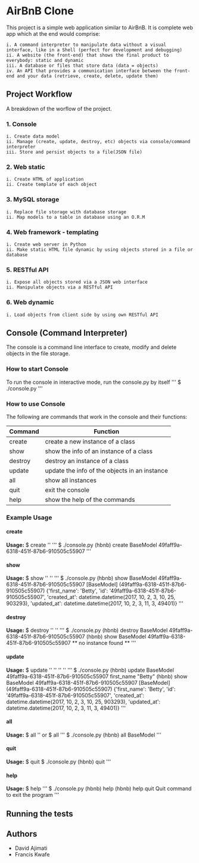 # AirBnB Clone

This project is a simple web application similar to AirBnB. It is complete web app which at the end would comprise:

	i. A command interpreter to manipulate data without a visual interface, like in a Shell (perfect for development and debugging)
	ii. A website (the front-end) that shows the final product to everybody: static and dynamic
	iii. A database or files that store data (data = objects)
	iv. An API that provides a communication interface between the front-end and your data (retrieve, create, delete, update them)

## Project Workflow

A breakdown of the worflow of the project.

### 1. Console
	i. Create data model
	ii. Manage (create, update, destroy, etc) objects via console/command interpreter
	iii. Store and persist objects to a file(JSON file)

### 2. Web static
	i. Create HTML of application
	ii. Create template of each object
	
### 3. MySQL storage
	i. Replace file storage with database storage
	ii. Map models to a table in database using an O.R.M

### 4. Web framework - templating
	i. Create web server in Python
	ii. Make static HTML file dynamic by using objects stored in a file or database

### 5. RESTful API
	i. Expose all objects stored via a JSON web interface
	ii. Manipulate objects via a RESTful API

### 6. Web dynamic
	i. Load objects from client side by using own RESTful API

## Console (Command Interpreter)
The console is a command line interface to create, modify and delete objects in the file storage.

### How to start Console
To run the console in interactive mode, run the console.py by itself
'''
$ ./console.py
'''

### How to use Console
The following are commands that work in the console and their functions:

| Command | Function |
| ------- | -------- |
| create  | create a new instance of a class |
| show    | show the info of an instance of a class |
| destroy | destroy an instance of a class |
| update  | update the info of the objects in an instance |
| all     | show all instances |
| quit    | exit the console |
| help    | show the help of the commands |

### Example Usage
#### create
**Usage:** $ create '<class name>'
'''
$ ./console.py
(hbnb) create BaseModel
49faff9a-6318-451f-87b6-910505c55907
'''

#### show
**Usage:** $ show '<class name>' '<id>'
'''
$ ./console.py
(hbnb) show BaseModel 49faff9a-6318-451f-87b6-910505c55907
[BaseModel] (49faff9a-6318-451f-87b6-910505c55907) {'first_name': 'Betty', 'id': '49faff9a-6318-451f-87b6-910505c55907', 'created_at': datetime.datetime(2017, 10, 2, 3, 10, 25, 903293), 'updated_at': datetime.datetime(2017, 10, 2, 3, 11, 3, 49401)}
'''

#### destroy
**Usage:** $ destroy '<class name>' '<id>'
'''
$ ./console.py
(hbnb) destroy BaseModel 49faff9a-6318-451f-87b6-910505c55907
(hbnb) show BaseModel 49faff9a-6318-451f-87b6-910505c55907
** no instance found **
'''

####  update
**Usage:** $ update '<class name>' '<id>' '<attribute name>' '<attribute value>'
'''
$ ./console.py
(hbnb) update BaseModel 49faff9a-6318-451f-87b6-910505c55907 first_name "Betty"
(hbnb) show BaseModel 49faff9a-6318-451f-87b6-910505c55907
[BaseModel] (49faff9a-6318-451f-87b6-910505c55907) {'first_name': 'Betty', 'id': '49faff9a-6318-451f-87b6-910505c55907', 'created_at': datetime.datetime(2017, 10, 2, 3, 10, 25, 903293), 'updated_at': datetime.datetime(2017, 10, 2, 3, 11, 3, 49401)}
'''

#### all
**Usage:** $ all '<class name>' or $ all
'''
$ ./console.py
(hbnb) all BaseModel
'''

#### quit
**Usage:** $ quit
$ ./console.py
(hbnb) quit
'''

#### help
**Usage:** $ help
'''
$ ./console.py
(hbnb) help
(hbnb) help quit
Quit command to exit the program
'''

## Running the tests

## Authors

* David Ajimati
* Francis Kwafe 
